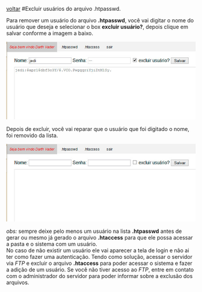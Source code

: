 [voltar](https://github.com/gustavomathias/musicall/blob/master/documentacao/README.md)
#Excluir usuários do arquivo .htpasswd.

Para remover um usuário do arquivo **.htpasswd**, você vai digitar o nome do usuário que deseja e selecionar o box **excluir usuário?**, depois clique em salvar conforme a imagem a baixo.<br/>

![alt adicionar](imagem/le_tela-excluir1.jpg)

Depois de excluir, você vai reparar que o usuário que foi digitado o nome, foi removido da lista.<br/>

![alt adicionar](imagem/le_tela-excluir2.jpg)

*obs:* sempre deixe pelo menos um usuário na lista **.htpasswd** antes de gerar ou mesmo já gerado o arquivo **.htaccess** para que ele possa acessar a pasta e o sistema com um usuário.<br>
No caso de não existir um usuário ele vai aparecer a tela de login e não ai ter como fazer uma autenticação. Tendo como solução, acessar o servidor via *FTP* e excluir o arquivo **.htaccess** para poder acessar o sistema e fazer a adição de um usuário. Se você não tiver acesso ao *FTP*, entre em contato com o administrador do servidor para poder informar sobre a exclusão dos arquivos.
